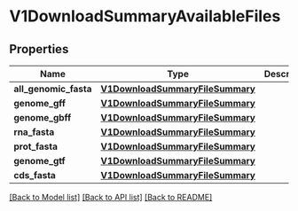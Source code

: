 # V1DownloadSummaryAvailableFiles


## Properties
Name | Type | Description | Notes
------------ | ------------- | ------------- | -------------
**all_genomic_fasta** | [**V1DownloadSummaryFileSummary**](V1DownloadSummaryFileSummary.md) |  | [optional] 
**genome_gff** | [**V1DownloadSummaryFileSummary**](V1DownloadSummaryFileSummary.md) |  | [optional] 
**genome_gbff** | [**V1DownloadSummaryFileSummary**](V1DownloadSummaryFileSummary.md) |  | [optional] 
**rna_fasta** | [**V1DownloadSummaryFileSummary**](V1DownloadSummaryFileSummary.md) |  | [optional] 
**prot_fasta** | [**V1DownloadSummaryFileSummary**](V1DownloadSummaryFileSummary.md) |  | [optional] 
**genome_gtf** | [**V1DownloadSummaryFileSummary**](V1DownloadSummaryFileSummary.md) |  | [optional] 
**cds_fasta** | [**V1DownloadSummaryFileSummary**](V1DownloadSummaryFileSummary.md) |  | [optional] 

[[Back to Model list]](../README.md#documentation-for-models) [[Back to API list]](../README.md#documentation-for-api-endpoints) [[Back to README]](../README.md)


